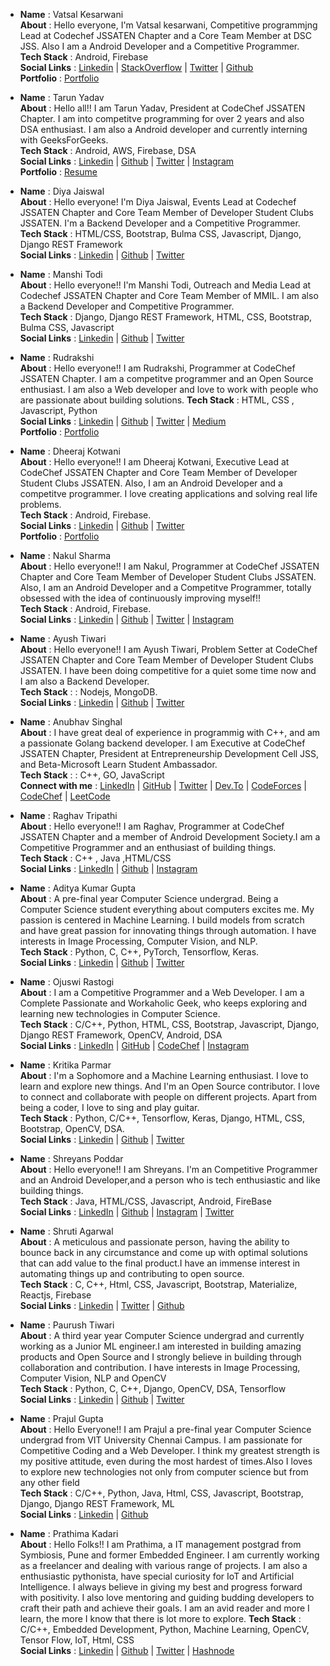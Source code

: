 <!-- - __Name__ :           
 __About__ :      
 __Tech Stack__ :      
 __Social Links__ : 
 __Portfolio__ : -->

- __Name__ : Vatsal Kesarwani             
 __About__ : Hello everyone, I'm Vatsal kesarwani, Competitive programmjng Lead at Codechef JSSATEN Chapter and a Core Team Member at DSC JSS. Also I am a Android Developer and a Competitive Programmer.       
 __Tech Stack__ : Android, Firebase     
 __Social Links__ : [Linkedin](https://www.linkedin.com/in/vatsal-kesarwani/) | [StackOverflow](https://stackoverflow.com/users/12203379/vatsal-kesarwani) | [Twitter](https://twitter.com/kesarwaniVatsal) | [Github](https://github.com/plazzy99)          
 __Portfolio__ : [Portfolio](https://bit.ly/vatsal-portfolio)
 
 
 - __Name__ : Tarun Yadav          
 __About__ : Hello all!! I am Tarun Yadav, President at CodeChef JSSATEN Chapter. I am into competitve programming for over 2 years and also DSA enthusiast. I am also a Android developer and currently interning with GeeksForGeeks.     
 __Tech Stack__ : Android, AWS, Firebase, DSA          
 __Social Links__ : [Linkedin](https://www.linkedin.com/in/tarun-yadav-384320175/) | [Github](https://github.com/tarun26091999) | [Twitter](https://twitter.com/yadavtarun_10) | [Instagram](https://www.instagram.com/tarunyadav_10/)     
 __Portfolio__ : [Resume](https://drive.google.com/file/d/1_9zCEDPTMuMGB5oSFRrIU8lcQ7xWGP3D/view?usp=sharing)


- __Name__ : Diya Jaiswal    
 __About__ : Hello everyone! I'm Diya Jaiswal, Events Lead at Codechef JSSATEN Chapter and Core Team Member of Developer Student Clubs JSSATEN. I'm a Backend Developer and a Competitive Programmer.  
 __Tech Stack__ : HTML/CSS, Bootstrap, Bulma CSS, Javascript, Django, Django REST Framework       
 __Social Links__ : [Linkedin](https://www.linkedin.com/in/diyajaiswal11/) | [Github](https://github.com/diyajaiswal11) | [Twitter](https://twitter.com/diyajaiswal_11)
 
 
 - __Name__ : Manshi Todi  
 __About__ : Hello everyone!! I'm Manshi Todi, Outreach and Media Lead at Codechef JSSATEN Chapter and Core Team Member of MMIL. I am also a Backend Developer and Competitive Programmer.  
 __Tech Stack__ : Django, Django REST Framework, HTML, CSS, Bootstrap, Bulma CSS, Javascript        
 __Social Links__ : [Linkedin](https://www.linkedin.com/in/manshi-todi-a017a2178/) | [Github](https://github.com/todi-2000) | [Twitter](https://twitter.com/manshitodi)
 
 
- __Name__ : Rudrakshi        
 __About__ : Hello everyone!! I am Rudrakshi, Programmer at CodeChef JSSATEN Chapter. I am a competitve programmer and an Open Source enthusiast. I am also a Web developer and   love to work with people who are passionate about building solutions.
 __Tech Stack__ : HTML, CSS , Javascript, Python          
 __Social Links__ : [Linkedin](https://www.linkedin.com/in/rudrakshi-soni-403031195/) | [Github](https://github.com/rudrakshi99) | [Twitter](https://twitter.com/Rudrakshi09) | [Medium](https://medium.com/@sonirudrakshi99)     
 __Portfolio__ : [Portfolio](https://rudrakshi99.github.io/Portfolio/)
 
 
 - __Name__ : Dheeraj Kotwani        
 __About__ : Hello everyone!! I am Dheeraj Kotwani, Executive Lead at CodeChef JSSATEN Chapter and Core Team Member of Developer Student Clubs JSSATEN. Also, I am an Android Developer and a competitve programmer. I love creating applications and solving real life problems.  
 __Tech Stack__ : Android, Firebase.  
 __Social Links__ : [Linkedin](https://www.linkedin.com/in/dheerajkotwani/) | [Github](https://github.com/dheerajkotwani) | [Twitter](https://twitter.com/kotwani_dheeraj)      
 __Portfolio__ : [Portfolio](https://dheerajkotwani.github.io/)
 
 
  - __Name__ : Nakul Sharma        
 __About__ : Hello everyone!! I am Nakul, Programmer at CodeChef JSSATEN Chapter and Core Team Member of Developer Student Clubs JSSATEN. Also, I am an Android Developer and a Competitve Programmer, totally obsessed with the idea of continuously improving myself!!  
 __Tech Stack__ : Android, Firebase.  
 __Social Links__ :  [Linkedin](https://www.linkedin.com/in/nakul-19/) | [Github](https://github.com/nakul-19) | [Twitter](https://twitter.com/_Nakul19) | [Instagram](https://www.instagram.com/_nakul__19_/)  
 

- __Name__ : Ayush Tiwari       
 __About__ : Hello everyone!! I am Ayush Tiwari, Problem Setter at CodeChef JSSATEN Chapter and Core Team Member of Developer Student Clubs JSSATEN. I have been doing competitive for a quiet some time now and I am also a Backend Developer.  
 __Tech Stack__ : : Nodejs, MongoDB.    
 __Social Links__ : [Linkedin](https://www.linkedin.com/in/ayushtiwari57/) | [Github](https://github.com/servermonk) | [Twitter](https://twitter.com/ayyush_tiwari57)    
 
 - __Name__ : Anubhav Singhal      
 __About__ : I have great deal of experience in programmig with C++, and am a passionate Golang backend developer. I am Executive at CodeChef JSSATEN Chapter, President at Entrepreneurship Development Cell JSS,  and Beta-Microsoft Learn Student Ambassador.       
 __Tech Stack__ : : C++, GO, JavaScript      
 __Connect with me__ : [LinkedIn](https://www.linkedin.com/in/anubhavitis/) | [GitHub](https://github.com/anubhavitis) | [Twitter](https://twitter.com/anubhavitis) | [Dev.To](https://dev.to/anubhavitis) | [CodeForces](https://codeforces.com/profile/zeddie) | [CodeChef](https://www.codechef.com/users/zeddie) | [LeetCode](https://leetcode.com/zeddie/)
  

- __Name__ :  Raghav Tripathi         
 __About__ :    Hello everyone!! I am Raghav, Programmer at CodeChef JSSATEN Chapter and a member of Android Development Society.I am a Competitive Programmer and an enthusiast of building things.    
 __Tech Stack__ :  C++ , Java ,HTML/CSS    
 __Social Links__ : [LinkedIn](https://www.linkedin.com/in/raghav-tripathi/) | [Github](https://github.com/01raghav) | [Instagram](https://www.instagram.com/raghavtripathi01/)  


- __Name__ : Aditya Kumar Gupta   
 __About__ : A pre-final year Computer Science undergrad. Being a Computer Science student everything about computers excites me. My passion is centered in Machine Learning. I  build models from scratch and have great passion for innovating things through automation. I have interests in Image Processing, Computer Vision, and NLP. <br>
 __Tech Stack__ : Python, C, C++, PyTorch, Tensorflow, Keras.      
 __Social Links__ : [Linkedin](https://www.linkedin.com/in/geekquad/) | [Github](https://github.com/geekquad) | [Twitter](https://twitter.com/geekquad_)
 
 
- __Name__ : Ojuswi Rastogi   
 __About__ : I am a Competitive Programmer and a Web Developer. I am a Complete Passionate and Workaholic Geek, who keeps exploring and learning new technologies in Computer Science.   
 __Tech Stack__ : C/C++, Python, HTML, CSS, Bootstrap, Javascript, Django, Django REST Framework, OpenCV, Android, DSA   
 __Social Links__ : [LinkedIn](https://www.linkedin.com/in/ojuswizard/) | [GitHub](https://github.com/OjusWiZard) | [CodeChef](https://www.codechef.com/users/tanyx01) | [Instagram](https://www.instagram.com/me.not.go.out/)   


- __Name__ : Kritika Parmar   
 __About__ : I'm a Sophomore and a Machine Learning enthusiast.  I love to learn and explore new things. And I'm an Open Source contributor. I love to connect and collaborate with people on different projects. Apart from being a coder, I love to sing and play guitar.<br>
 __Tech Stack__ : Python, C/C++, Tensorflow, Keras, Django, HTML, CSS, Bootstrap, OpenCV, DSA.      
 __Social Links__ : [Linkedin](https://www.linkedin.com/in/kritika-parmar-10244a193/) | [Github](https://github.com/kritikaparmar-programmer) | [Twitter](https://twitter.com/KritikaParmar5)


- __Name__ :  Shreyans Poddar            
 __About__ : Hello everyone!! I am Shreyans. I'm an Competitive Programmer and an Android Developer,and a person who is tech enthusiastic and like building things.        
 __Tech Stack__ :  Java, HTML/CSS, Javascript, Android, FireBase        
 __Social Links__ : [LinkedIn](https://www.linkedin.com/in/shreyans-poddar-4015a9130/) | [Github](https://github.com/shreyanspoddar) | [Instagram](https://www.instagram.com/shreyanspoddar/) | [Twitter](https://twitter.com/shreyans_poddar)   
 
 
- __Name__ : Shruti Agarwal              
 __About__ : A meticulous and passionate person, having the ability to bounce back in any circumstance and come up with optimal solutions that can add value to the final product.I have an immense interest in automating things up and contributing to open source.       
 __Tech Stack__ : C, C++, Html, CSS, Javascript, Bootstrap, Materialize, Reactjs, Firebase      
 __Social Links__ : [Linkedin](https://www.linkedin.com/in/shruti-agarwal-650a17196) | [Twitter](https://twitter.com/ShrutiA11593016) | [Github](https://github.com/Shruti3004) 
 

- __Name__ : Paurush Tiwari   
 __About__ : A third year year Computer Science undergrad and currently working as a Junior ML engineer.I am interested in building amazing products and Open Source and I strongly believe in building through collaboration and contribution. I have interests in Image Processing, Computer Vision, NLP and OpenCV<br>
 __Tech Stack__ : Python, C, C++, Django, OpenCV, DSA, Tensorflow      
 __Social Links__ : [Linkedin](https://www.linkedin.com/in/paurushtiwari/) | [Github](https://github.com/MAJOR-BEAST) | [Twitter](https://twitter.com/tiwari_paurush)
 
 
- __Name__ : Prajul Gupta             
 __About__ : Hello Everyone!! I am Prajul a pre-final year Computer Science undergrad from VIT University Chennai Campus. I am passionate for  Competitive Coding and a Web Developer. I think my greatest strength is my positive attitude, even during the most hardest of times.Also I loves to explore new technologies not only from computer science but from any other field    
 __Tech Stack__ : C/C++, Python, Java, Html, CSS, Javascript, Bootstrap, Django, Django REST Framework, ML      
 __Social Links__ : [Linkedin](https://www.linkedin.com/in/prajulgupta1920) | [Github](https://github.com/prajul007) 
 
 
 - __Name__ : Prathima Kadari           
 __About__ : Hello Folks!! I am Prathima, a IT management postgrad from Symbiosis, Pune and former Embedded Engineer. I am currently working as a freelancer and dealing with various range of projects. I am also a enthusiastic pythonista, have special curiosity for IoT and Artificial Intelligence. I always believe in giving my best and progress forward with positivity. I also love mentoring and guiding budding developers to craft their path and achieve their goals. I am an avid reader and more I learn, the more I know that there is lot more to explore. 
 __Tech Stack__ : C/C++, Embedded Development, Python, Machine Learning, OpenCV, Tensor Flow, IoT, Html, CSS      
 __Social Links__ : [Linkedin](https://www.linkedin.com/in/prathima-kadari) | [Github](https://github.com/prathimacode-hub) | [Twitter](https://twitter.com/prathimak88) | [Hashnode](https://prathimakadari.hashnode.dev/)
